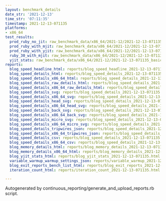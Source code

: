 ```yaml
---
layout: benchmark_details
date_str: '2021-12-13'
time_str: '07:11:35'
timestamp: 2021-12-13-071135
platforms:
- x86_64
test_results:
  prod_ruby_no_jit: raw_benchmark_data/x86_64/2021-12/2021-12-13-071135_basic_benchmark_prod_ruby_no_jit.json
  prod_ruby_with_mjit: raw_benchmark_data/x86_64/2021-12/2021-12-13-071135_basic_benchmark_prod_ruby_with_mjit.json
  prod_ruby_with_yjit: raw_benchmark_data/x86_64/2021-12/2021-12-13-071135_basic_benchmark_prod_ruby_with_yjit.json
  ruby_30_with_mjit: raw_benchmark_data/x86_64/2021-12/2021-12-13-071135_basic_benchmark_ruby_30_with_mjit.json
  yjit_stats: raw_benchmark_data/x86_64/2021-12/2021-12-13-071135_basic_benchmark_yjit_stats.json
reports:
  blog_speed_headline_html: reports/blog_speed_headline_2021-12-13-071135.html
  blog_speed_details_html: reports/blog_speed_details_2021-12-13-071135.html
  blog_speed_details_x86_64_html: reports/blog_speed_details_2021-12-13-071135.x86_64.html
  blog_speed_details_raw_details_html: reports/blog_speed_details_2021-12-13-071135.raw_details.html
  blog_speed_details_x86_64_raw_details_html: reports/blog_speed_details_2021-12-13-071135.x86_64.raw_details.html
  blog_speed_details_svg: reports/blog_speed_details_2021-12-13-071135.svg
  blog_speed_details_x86_64_svg: reports/blog_speed_details_2021-12-13-071135.x86_64.svg
  blog_speed_details_head_svg: reports/blog_speed_details_2021-12-13-071135.head.svg
  blog_speed_details_x86_64_head_svg: reports/blog_speed_details_2021-12-13-071135.x86_64.head.svg
  blog_speed_details_back_svg: reports/blog_speed_details_2021-12-13-071135.back.svg
  blog_speed_details_x86_64_back_svg: reports/blog_speed_details_2021-12-13-071135.x86_64.back.svg
  blog_speed_details_micro_svg: reports/blog_speed_details_2021-12-13-071135.micro.svg
  blog_speed_details_x86_64_micro_svg: reports/blog_speed_details_2021-12-13-071135.x86_64.micro.svg
  blog_speed_details_tripwires_json: reports/blog_speed_details_2021-12-13-071135.tripwires.json
  blog_speed_details_x86_64_tripwires_json: reports/blog_speed_details_2021-12-13-071135.x86_64.tripwires.json
  blog_speed_details_csv: reports/blog_speed_details_2021-12-13-071135.csv
  blog_speed_details_x86_64_csv: reports/blog_speed_details_2021-12-13-071135.x86_64.csv
  blog_memory_details_html: reports/blog_memory_details_2021-12-13-071135.html
  blog_memory_details_x86_64_html: reports/blog_memory_details_2021-12-13-071135.x86_64.html
  blog_yjit_stats_html: reports/blog_yjit_stats_2021-12-13-071135.html
  variable_warmup_warmup_settings_json: reports/variable_warmup_2021-12-13-071135.warmup_settings.json
  blog_exit_reports_bench_list_html: reports/blog_exit_reports_2021-12-13-071135.bench_list.html
  iteration_count_html: reports/iteration_count_2021-12-13-071135.html

---
```

Autogenerated by continuous_reporting/generate_and_upload_reports.rb script.

